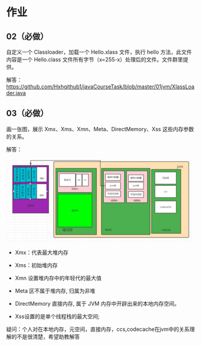 #  作业

##  02（必做）

自定义一个 Classloader，加载一个 Hello.xlass 文件，执行 hello 方法，此文件内容是一个 Hello.class 文件所有字节（x=255-x）处理后的文件。文件群里提供。

解答：https://github.com/Hxhgithub1/javaCourseTask/blob/master/01jvm/XlassLoader.java

##  03（必做）

画一张图，展示 Xmx、Xms、Xmn、Meta、DirectMemory、Xss 这些内存参数的关系。

解答：

![image-20211106225613551](img/image-20211106225613551.png)

- Xmx：代表最大堆内存

- Xms：初始堆内存

- Xmn 设置堆内存中的年轻代的最大值
- Meta 区不属于堆内存, 归属为非堆
- DirectMemory 直接内存, 属于 JVM 内存中开辟出来的本地内存空间。
- Xss设置的是单个线程栈的最大空间;

疑问：个人对在本地内存，元空间，直接内存，ccs,codecache在jvm中的关系理解的不是很清楚，希望助教解答